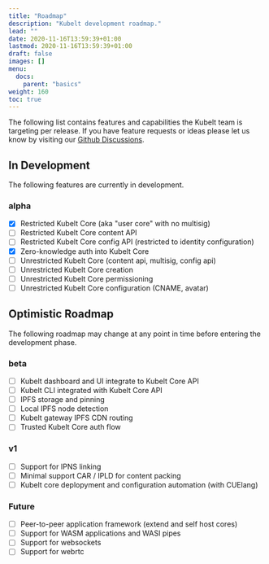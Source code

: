 ```yaml
---
title: "Roadmap"
description: "Kubelt development roadmap."
lead: ""
date: 2020-11-16T13:59:39+01:00
lastmod: 2020-11-16T13:59:39+01:00
draft: false
images: []
menu:
  docs:
    parent: "basics"
weight: 160
toc: true
---
```


The following list contains features and capabilities the Kubelt team is targeting per release. If you have feature requests or ideas please let us know by visiting our [Github Discussions](https://github.com/kubelt/kubelt/discussions).

## In Development

The following features are currently in development.

### alpha

- [x] Restricted Kubelt Core (aka "user core" with no multisig)
- [ ] Restricted Kubelt Core content API
- [ ] Restricted Kubelt Core config API (restricted to identity configuration)
- [x] Zero-knowledge auth into Kubelt Core
- [ ] Unrestricted Kubelt Core (content api, multisig, config api)
- [ ] Unrestricted Kubelt Core creation
- [ ] Unrestricted Kubelt Core permissioning
- [ ] Unrestricted Kubelt Core configuration (CNAME, avatar)

## Optimistic Roadmap

The following roadmap may change at any point in time before entering the development phase.

### beta

- [ ] Kubelt dashboard and UI integrate to Kubelt Core API
- [ ] Kubelt CLI integrated with Kubelt Core API
- [ ] IPFS storage and pinning
- [ ] Local IPFS node detection
- [ ] Kubelt gateway IPFS CDN routing
- [ ] Trusted Kubelt Core auth flow

### v1

- [ ] Support for IPNS linking
- [ ] Minimal support CAR / IPLD for content packing
- [ ] Kubelt core deplopyment and configuration automation (with CUElang)

### Future

- [ ] Peer-to-peer application framework (extend and self host cores)
- [ ] Support for WASM applications and WASI pipes
- [ ] Support for websockets
- [ ] Support for webrtc
